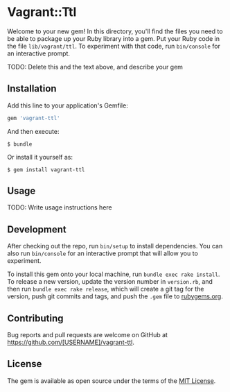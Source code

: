 # Vagrant::Ttl

Welcome to your new gem! In this directory, you'll find the files you need to be able to package up your Ruby library into a gem. Put your Ruby code in the file `lib/vagrant/ttl`. To experiment with that code, run `bin/console` for an interactive prompt.

TODO: Delete this and the text above, and describe your gem

## Installation

Add this line to your application's Gemfile:

```ruby
gem 'vagrant-ttl'
```

And then execute:

    $ bundle

Or install it yourself as:

    $ gem install vagrant-ttl

## Usage

TODO: Write usage instructions here

## Development

After checking out the repo, run `bin/setup` to install dependencies. You can also run `bin/console` for an interactive prompt that will allow you to experiment.

To install this gem onto your local machine, run `bundle exec rake install`. To release a new version, update the version number in `version.rb`, and then run `bundle exec rake release`, which will create a git tag for the version, push git commits and tags, and push the `.gem` file to [rubygems.org](https://rubygems.org).

## Contributing

Bug reports and pull requests are welcome on GitHub at https://github.com/[USERNAME]/vagrant-ttl.

## License

The gem is available as open source under the terms of the [MIT License](https://opensource.org/licenses/MIT).
